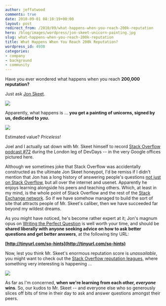 ```yaml
---
author: jeffatwood
comments: true
date: 2010-09-01 08:10:19+00:00
layout: post
redirect_from: /2010/09/what-happens-when-you-reach-200k-reputation
hero: /blog/images/wordpress/jon-skeet-unicorn-painting.jpg
slug: what-happens-when-you-reach-200k-reputation
title: What Happens When You Reach 200k Reputation?
wordpress_id: 4938
categories:
- company
- background
- community
---
```



Have you ever wondered what happens when you reach **200,000 reputation?**







Just ask [Jon Skeet](http://stackoverflow.com/users/22656/jon-skeet).



![](/blog/images/wordpress/jon-skeet-unicorn-painting.jpg)



Apparently, what happens is ... **you get a painting of unicorns, signed by us, dedicated to _you_.**



![](/blog/images/wordpress/unicorn-painting.jpg)



Estimated value? _Priceless!_



Joel and I actually sat down with Mr. Skeet himself to record [Stack Overflow podcast #72](http://blog.stackoverflow.com/2009/10/podcast-72/) during the London leg of DevDays -- in the very Google offices pictured here.



Although we sometimes joke that Stack Overflow was accidentally constructed as the ultimate Jon Skeet honeypot, I'd be remiss if I didn't mention that Jon has a long history of answering people's questions [not just on Stack Overflow](http://blog.stackoverflow.com/2008/11/stack-overflow-is-you/), but all over the internet and usenet. Apparently he enjoys learning alongside his peers and teaching others. Which, at least in my mind, is the whole point of Stack Overflow and the rest of the [Stack Exchange network](http://stackexchange.com). So if we have somehow managed to build the sort of site that attracts people of Mr. Skeet's caliber, then we have succeeded far beyond my wildest dreams.



As you might have noticed, he's become rather expert at it; Jon's magnum opus on [Writing the Perfect Question](http://msmvps.com/blogs/jon_skeet/archive/2010/08/29/writing-the-perfect-question.aspx) is well worth your time, and should be **shared liberally with anyone seeking advice on how to ask better questions and get better answers**, at the following tiny URL:



**[http://tinyurl.com/so-hints](http://tinyurl.com/so-hints)**



Now, lest you think Mr. Skeet's enormous reputation score is _unassailable_, you might want to check out the [Stack Overflow reputation leagues](http://stackexchange.com/leagues/1/week/stackoverflow), where something very interesting is happening …



[![](http://blog.stackoverflow.com/wp-content/uploads/so-reputation-leagues.png)](http://stackexchange.com/leagues/1/week/stackoverflow)



As far as I'm concerned, **when we're learning from each other, _everyone_ wins**. So, our kudos to Mr. Skeet -- and everyone else who so generously slices off bits of time in their day to ask and answer questions amongst their peers.

